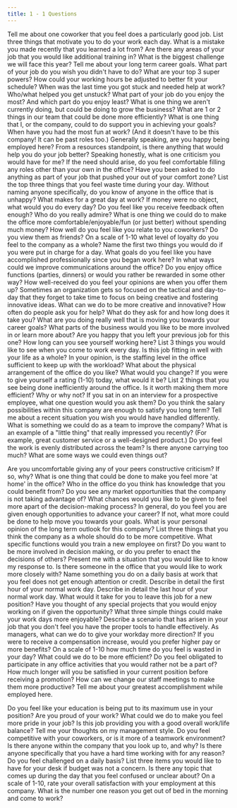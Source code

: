 ```yaml
---
title: 1 - 1 Questions
---
```


Tell me about one coworker that you feel does a particularly good job. List three things that motivate you to do your work each day.
What is a mistake you made recently that you learned a lot from?
Are there any areas of your job that you would like additional training in? What is the biggest challenge we will face this year?
Tell me about your long term career goals.
What part of your job do you wish you didn't have to do?
What are your top 3 super powers?
How could your working hours be adjusted to better fit your schedule?
When was the last time you got stuck and needed help at work? Who/what helped you get unstuck?
What part of your job do you enjoy the most? And which part do you enjoy least?
What is one thing we aren't currently doing, but could be doing to grow the business? What are 1 or 2 things in our team that could be done more efficiently?
What is one thing that I, or the company, could to do support you in achieving your goals?
When have you had the most fun at work? (And it doesn't have to be this company! It can be past roles too.)
Generally speaking, are you happy being employed here?
From a resources standpoint, is there anything that would help you do your job better? Speaking honestly, what is one criticism you would have for me?
If the need should arise, do you feel comfortable filling any roles other than your own in the office?
Have you been asked to do anything as part of your job that pushed your out of your comfort zone?
List the top three things that you feel waste time during your day.
Without naming anyone specifically, do you know of anyone in the office that is unhappy?
What makes for a great day at work?
If money were no object, what would you do every day?
Do you feel like you receive feedback often enough?
Who do you really admire?
What is one thing we could do to make the office more comfortable/enjoyable/fun (or
 just better) without spending much money?
How well do you feel like you relate to you coworkers? Do you view them as friends? On a scale of 1-10 what level of loyalty do you feel to the company as a whole?
Name the first two things you would do if you were put in charge for a day.
What goals do you feel like you have accomplished professionally since you began work here?
In what ways could we improve communications around the office?
Do you enjoy office functions (parties, dinners) or would you rather be rewarded in some other way?
How well-received do you feel your opinions are when you offer them up?
Sometimes an organization gets so focused on the tactical and day-to-day that they forget to take time to focus on being creative and fostering innovative ideas. What can we do to be more creative and innovative?
How often do people ask you for help? What do they ask for and how long does it take you?
What are you doing really well that is moving you towards your career goals?
What parts of the business would you like to be more involved in or learn more about? Are you happy that you left your previous job for this one?
How long can you see yourself working here?
List 3 things you would like to see when you come to work every day.
Is this job fitting in well with your life as a whole?
In your opinion, is the staffing level in the office sufficient to keep up with the workload? What about the physical arrangement of the office do you like? What would you change?
If you were to give yourself a rating (1-10) today, what would it be?
List 2 things that you see being done inefficiently around the office. Is it worth making them more efficient? Why or why not?
If you sat in on an interview for a prospective employee, what one question would you ask them?
Do you think the salary possibilities within this company are enough to satisfy you long term?
Tell me about a recent situation you wish you would have handled differently.
What is something we could do as a team to improve the company?
What is an example of a "little thing" that really impressed you recently? (For example, great customer service or a well-designed product.)
Do you feel the work is evenly distributed across the team? Is there anyone carrying too much? What are some ways we could even things out?

 Are you uncomfortable giving any of your peers constructive criticism? If so, why? What is one thing that could be done to make you feel more 'at home' in the office? Who in the office do you think has knowledge that you could benefit from?
Do you see any market opportunities that the company is not taking advantage of? What chances would you like to be given to feel more apart of the decision-making process?
In general, do you feel you are given enough opportunities to advance your career? If not, what more could be done to help move you towards your goals.
What is your personal opinion of the long term outlook for this company?
List three things that you think the company as a whole should do to be more competitive.
What specific functions would you train a new employee on first?
Do you want to be more involved in decision making, or do you prefer to enact the decisions of others?
Present me with a situation that you would like to know my response to.
Is there someone in the office that you would like to work more closely with?
Name something you do on a daily basis at work that you feel does not get enough attention or credit.
Describe in detail the first hour of your normal work day.
Describe in detail the last hour of your normal work day.
What would it take for you to leave this job for a new position?
Have you thought of any special projects that you would enjoy working on if given the opportunity?
What three simple things could make your work days more enjoyable?
Describe a scenario that has arisen in your job that you don't feel you have the proper tools to handle effectively.
As managers, what can we do to give your workday more direction?
If you were to receive a compensation increase, would you prefer higher pay or more benefits?
On a scale of 1-10 how much time do you feel is wasted in your day? What could we do to be more efficient?
Do you feel obligated to participate in any office activities that you would rather not be a part of?
How much longer will you be satisfied in your current position before receiving a promotion?
How can we change our staff meetings to make them more productive?
Tell me about your greatest accomplishment while employed here.

Do you feel like your education is being put to its maximum use in your position?
Are you proud of your work? What could we do to make you feel more pride in your job?
Is this job providing you with a good overall work/life balance?
Tell me your thoughts on my management style.
Do you feel competitive with your coworkers, or is it more of a teamwork environment? Is there anyone within the company that you look up to, and why?
Is there anyone specifically that you have a hard time working with for any reason?
Do you feel challenged on a daily basis?
List three items you would like to have for your desk if budget was not a concern.
Is there any topic that comes up during the day that you feel confused or unclear about?
On a scale of 1-10, rate your overall satisfaction with your employment at this company. What is the number one reason you get out of bed in the morning and come to work?